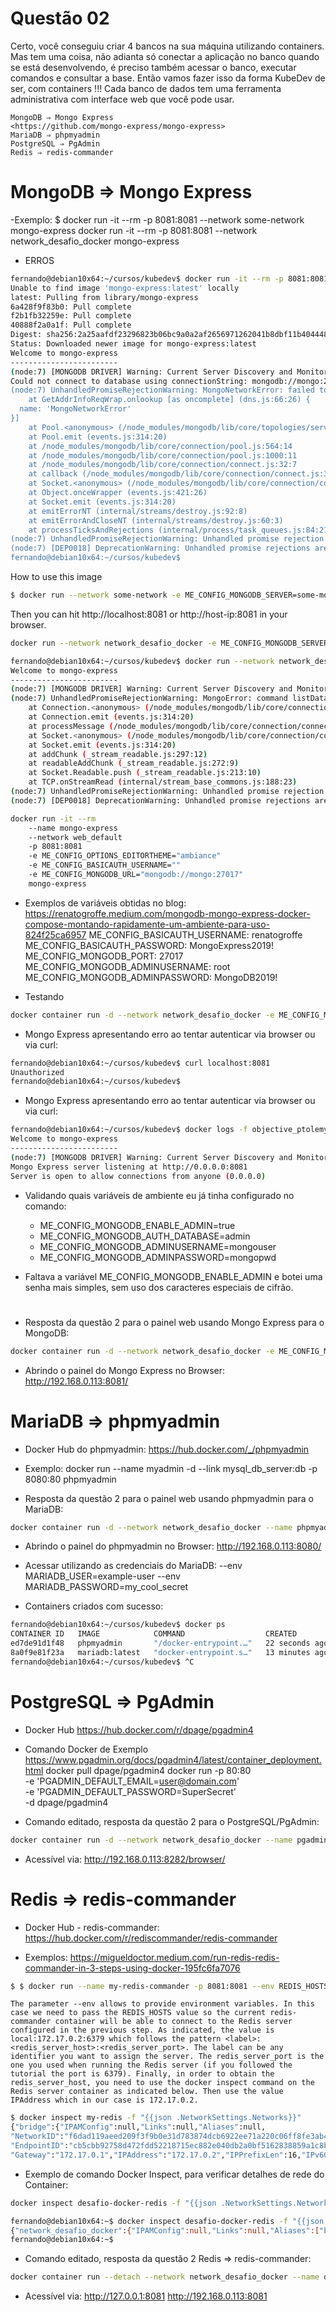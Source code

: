 
# #########################################################################################################################################
# Questão 02

Certo, você conseguiu criar 4 bancos na sua máquina utilizando containers. Mas tem uma coisa, não adianta só conectar a aplicação no banco quando se está
desenvolvendo, é preciso também acessar o banco, executar comandos e consultar a base. Então vamos fazer isso da forma KubeDev de ser, com containers !!! Cada banco
de dados tem uma ferramenta administrativa com interface web que você pode usar.
    
    MongoDB ⇒ Mongo Express
    <https://github.com/mongo-express/mongo-express>
    MariaDB ⇒ phpmyadmin
    PostgreSQL ⇒ PgAdmin
    Redis ⇒ redis-commander



# #########################################################################################################################################
# MongoDB ⇒ Mongo Express

-Exemplo:
    $ docker run -it --rm -p 8081:8081 --network some-network mongo-express
    docker run -it --rm -p 8081:8081 --network network_desafio_docker mongo-express

- ERROS
~~~bash
fernando@debian10x64:~/cursos/kubedev$ docker run -it --rm -p 8081:8081 --network network_desafio_docker mongo-express
Unable to find image 'mongo-express:latest' locally
latest: Pulling from library/mongo-express
6a428f9f83b0: Pull complete
f2b1fb32259e: Pull complete
40888f2a0a1f: Pull complete
Digest: sha256:2a25aafdf23296823b06bc9a0a2af2656971262041b8dbf11b40444804fdc104
Status: Downloaded newer image for mongo-express:latest
Welcome to mongo-express
------------------------
(node:7) [MONGODB DRIVER] Warning: Current Server Discovery and Monitoring engine is deprecated, and will be removed in a future version. To use the new Server Discover and Monitoring engine, pass option { useUnifiedTopology: true }
Could not connect to database using connectionString: mongodb://mongo:27017"
(node:7) UnhandledPromiseRejectionWarning: MongoNetworkError: failed to connect to server [mongo:27017] on first connect [Error: getaddrinfo ENOTFOUND mongo
    at GetAddrInfoReqWrap.onlookup [as oncomplete] (dns.js:66:26) {
  name: 'MongoNetworkError'
}]
    at Pool.<anonymous> (/node_modules/mongodb/lib/core/topologies/server.js:441:11)
    at Pool.emit (events.js:314:20)
    at /node_modules/mongodb/lib/core/connection/pool.js:564:14
    at /node_modules/mongodb/lib/core/connection/pool.js:1000:11
    at /node_modules/mongodb/lib/core/connection/connect.js:32:7
    at callback (/node_modules/mongodb/lib/core/connection/connect.js:300:5)
    at Socket.<anonymous> (/node_modules/mongodb/lib/core/connection/connect.js:330:7)
    at Object.onceWrapper (events.js:421:26)
    at Socket.emit (events.js:314:20)
    at emitErrorNT (internal/streams/destroy.js:92:8)
    at emitErrorAndCloseNT (internal/streams/destroy.js:60:3)
    at processTicksAndRejections (internal/process/task_queues.js:84:21)
(node:7) UnhandledPromiseRejectionWarning: Unhandled promise rejection. This error originated either by throwing inside of an async function without a catch block, or by rejecting a promise which was not handled with .catch(). To tered promise rejection, use the CLI flag `--unhandled-rejections=strict` (see https://nodejs.org/api/cli.html#cli_unhandled_rejections_mode). (rejection id: 1)
(node:7) [DEP0018] DeprecationWarning: Unhandled promise rejections are deprecated. In the future, promise rejections that are not handled will terminate the Node.js process with a non-zero exit code.
fernando@debian10x64:~/cursos/kubedev$ 
~~~


How to use this image
~~~bash
$ docker run --network some-network -e ME_CONFIG_MONGODB_SERVER=some-mongo -p 8081:8081 mongo-express
~~~
Then you can hit http://localhost:8081 or http://host-ip:8081 in your browser.

~~~bash
docker run --network network_desafio_docker -e ME_CONFIG_MONGODB_SERVER=mongodb -p 8081:8081 mongo-express
~~~

~~~bash
fernando@debian10x64:~/cursos/kubedev$ docker run --network network_desafio_docker -e ME_CONFIG_MONGODB_SERVER=mongodb -p 8081:8081 mongo-express
Welcome to mongo-express
------------------------
(node:7) [MONGODB DRIVER] Warning: Current Server Discovery and Monitoring engine is deprecated, and will be removed in a future version. To use the new Server Discover and Monitoring engine, pass option { useUnifiedTopology: true } to the MongoClient constructor.
(node:7) UnhandledPromiseRejectionWarning: MongoError: command listDatabases requires authentication
    at Connection.<anonymous> (/node_modules/mongodb/lib/core/connection/pool.js:453:61)
    at Connection.emit (events.js:314:20)
    at processMessage (/node_modules/mongodb/lib/core/connection/connection.js:456:10)
    at Socket.<anonymous> (/node_modules/mongodb/lib/core/connection/connection.js:625:15)
    at Socket.emit (events.js:314:20)
    at addChunk (_stream_readable.js:297:12)
    at readableAddChunk (_stream_readable.js:272:9)
    at Socket.Readable.push (_stream_readable.js:213:10)
    at TCP.onStreamRead (internal/stream_base_commons.js:188:23)
(node:7) UnhandledPromiseRejectionWarning: Unhandled promise rejection. This error originated either by throwing inside of an async function without a catch block, or by rejecting a promise which was not handled with .catch(). To terminate the node process on unhandled promise rejection, use the CLI flag `--unhandled-rejections=strict` (see https://nodejs.org/api/cli.html#cli_unhandled_rejections_mode). (rejection id: 1)
(node:7) [DEP0018] DeprecationWarning: Unhandled promise rejections are deprecated. In the future, promise rejections that are not handled will terminate the Node.js process with a non-zero exit code.
~~~


~~~bash
docker run -it --rm 
    --name mongo-express 
    --network web_default 
    -p 8081:8081 
    -e ME_CONFIG_OPTIONS_EDITORTHEME="ambiance" 
    -e ME_CONFIG_BASICAUTH_USERNAME="" 
    -e ME_CONFIG_MONGODB_URL="mongodb://mongo:27017" 
    mongo-express
~~~

- Exemplos de variáveis
obtidas no blog:
<https://renatogroffe.medium.com/mongodb-mongo-express-docker-compose-montando-rapidamente-um-ambiente-para-uso-824f25ca6957>
ME_CONFIG_BASICAUTH_USERNAME: renatogroffe
      ME_CONFIG_BASICAUTH_PASSWORD: MongoExpress2019!
      ME_CONFIG_MONGODB_PORT: 27017
      ME_CONFIG_MONGODB_ADMINUSERNAME: root
      ME_CONFIG_MONGODB_ADMINPASSWORD: MongoDB2019!

- Testando
~~~bash
docker container run -d --network network_desafio_docker -e ME_CONFIG_MONGODB_SERVER=mongodb -e ME_CONFIG_OPTIONS_EDITORTHEME="ambiance" -e ME_CONFIG_BASICAUTH_USERNAME="fernando" -e ME_CONFIG_BASICAUTH_PASSWORD=N4nduhelts$$$ -e ME_CONFIG_MONGODB_URL="mongodb://mongo:27017" -e ME_CONFIG_MONGODB_PORT=27017 -e ME_CONFIG_MONGODB_ADMINUSERNAME=mongouser -e ME_CONFIG_MONGODB_ADMINPASSWORD=mongopwd -p 8081:8081 mongo-express
~~~

- Mongo Express apresentando erro ao tentar autenticar via browser ou via curl:
~~~bash
fernando@debian10x64:~/cursos/kubedev$ curl localhost:8081
Unauthorized
fernando@debian10x64:~/cursos/kubedev$
~~~

- Mongo Express apresentando erro ao tentar autenticar via browser ou via curl:
~~~bash
fernando@debian10x64:~/cursos/kubedev$ docker logs -f objective_ptolemy
Welcome to mongo-express
------------------------
(node:7) [MONGODB DRIVER] Warning: Current Server Discovery and Monitoring engine is deprecated, and will be removed in a future version. To use the new Server Discover and Monitoring engine, pass option { useUnifiedTopology: true } to the MongoClient constructor.
Mongo Express server listening at http://0.0.0.0:8081
Server is open to allow connections from anyone (0.0.0.0)
~~~


- Validando quais variáveis de ambiente eu já tinha configurado no comando:
     - ME_CONFIG_MONGODB_ENABLE_ADMIN=true
     - ME_CONFIG_MONGODB_AUTH_DATABASE=admin
     - ME_CONFIG_MONGODB_ADMINUSERNAME=mongouser
     - ME_CONFIG_MONGODB_ADMINPASSWORD=mongopwd

- Faltava a variável ME_CONFIG_MONGODB_ENABLE_ADMIN e botei uma senha mais simples, sem uso dos caracteres especiais de cifrão.


# #######
- Resposta da questão 2 para o painel web usando Mongo Express para o MongoDB:
~~~bash
docker container run -d --network network_desafio_docker -e ME_CONFIG_MONGODB_SERVER=mongodb -e ME_CONFIG_OPTIONS_EDITORTHEME="ambiance" -e ME_CONFIG_BASICAUTH_USERNAME="fernando" -e ME_CONFIG_MONGODB_AUTH_DATABASE=admin -e ME_CONFIG_BASICAUTH_PASSWORD=senhaparaodesafio -e ME_CONFIG_MONGODB_URL="mongodb://mongo:27017" -e ME_CONFIG_MONGODB_PORT=27017 -e ME_CONFIG_MONGODB_ADMINUSERNAME=mongouser -e ME_CONFIG_MONGODB_ADMINPASSWORD=mongopwd -p 8081:8081 mongo-express
~~~

- Abrindo o painel do Mongo Express no Browser:
<http://192.168.0.113:8081/>





# #########################################################################################################################################
#    MariaDB ⇒ phpmyadmin

- Docker Hub do phpmyadmin:
<https://hub.docker.com/_/phpmyadmin>

- Exemplo:
 docker run --name myadmin -d --link mysql_db_server:db -p 8080:80 phpmyadmin

- Resposta da questão 2 para o painel web usando phpmyadmin para o MariaDB:
~~~bash
docker container run -d --network network_desafio_docker --name phpmyadmin-desafio-docker --link desafio-docker-mariadb:db -p 8080:80 phpmyadmin
~~~

- Abrindo o painel do phpmyadmin no Browser:
<http://192.168.0.113:8080/>

- Acessar utilizando as credenciais do MariaDB:
--env MARIADB_USER=example-user
--env MARIADB_PASSWORD=my_cool_secret

- Containers criados com sucesso:
~~~bash
fernando@debian10x64:~/cursos/kubedev$ docker ps
CONTAINER ID   IMAGE            COMMAND                  CREATED          STATUS          PORTS                                   NAMES
ed7de91d1f48   phpmyadmin       "/docker-entrypoint.…"   22 seconds ago   Up 17 seconds   0.0.0.0:8080->80/tcp, :::8080->80/tcp   phpmyadmin-desafio-docker
8a0f9e81f23a   mariadb:latest   "docker-entrypoint.s…"   13 minutes ago   Up 13 minutes   3306/tcp                                desafio-docker-mariadb
fernando@debian10x64:~/cursos/kubedev$ ^C
~~~





# #########################################################################################################################################
# PostgreSQL ⇒ PgAdmin

- Docker Hub
<https://hub.docker.com/r/dpage/pgadmin4>

- Comando Docker de Exemplo
<https://www.pgadmin.org/docs/pgadmin4/latest/container_deployment.html>
docker pull dpage/pgadmin4
docker run -p 80:80 \
    -e 'PGADMIN_DEFAULT_EMAIL=user@domain.com' \
    -e 'PGADMIN_DEFAULT_PASSWORD=SuperSecret' \
    -d dpage/pgadmin4


- Comando editado, resposta da questão 2 para o PostgreSQL/PgAdmin:
~~~bash
docker container run -d --network network_desafio_docker --name pgadmin4-desafio-docker --link desafio-docker-postgres -e 'PGADMIN_DEFAULT_EMAIL=fernandomj90@gmail.com' -e 'PGADMIN_DEFAULT_PASSWORD=SuperSecret' -p 8282:80 dpage/pgadmin4
~~~


- Acessível via:
<http://192.168.0.113:8282/browser/>




# #########################################################################################################################################
# Redis ⇒ redis-commander

- Docker Hub - redis-commander:
<https://hub.docker.com/r/rediscommander/redis-commander>

- Exemplos:
<https://migueldoctor.medium.com/run-redis-redis-commander-in-3-steps-using-docker-195fc6fa7076>
~~~bash
$ $ docker run --name my-redis-commander -p 8081:8081 --env REDIS_HOSTS=local:172.17.0.2:6379 --restart always -d rediscommander/redis-commander:latest
~~~

    The parameter --env allows to provide environment variables. In this case we need to pass the REDIS_HOSTS value so the current redis-commander container will be able to connect to the Redis server configured in the previous step. As indicated, the value is local:172.17.0.2:6379 which follows the pattern <label>:<redis_server_host>:<redis_server_port>. The label can be any identifier you want to assign the server. The redis_server_port is the one you used when running the Redis server (if you followed the tutorial the port is 6379). Finally, in order to obtain the redis_server_host, you need to use the docker inspect command on the Redis server container as indicated below. Then use the value IPAddress which in our case is 172.17.0.2.
~~~bash
$ docker inspect my-redis -f "{{json .NetworkSettings.Networks}}"
{"bridge":{"IPAMConfig":null,"Links":null,"Aliases":null,
"NetworkID":"f6dad119aeed209f3f9b0e31d783874dcb6922ee71a220c06ff8fe3ab4272422",
"EndpointID":"cb5cbb92758d472fdd52218715ec882e040db2a0bf5162838859a1c8b4e133a3",
"Gateway":"172.17.0.1","IPAddress":"172.17.0.2","IPPrefixLen":16,"IPv6Gateway":"","GlobalIPv6Address":"","GlobalIPv6PrefixLen":0,"MacAddress":"02:42:ac:11:00:02","DriverOpts":null}}
~~~

- Exemplo de comando Docker Inspect, para verificar detalhes de rede do Container:
~~~bash
docker inspect desafio-docker-redis -f "{{json .NetworkSettings.Networks}}"

fernando@debian10x64:~$ docker inspect desafio-docker-redis -f "{{json .NetworkSettings.Networks}}"
{"network_desafio_docker":{"IPAMConfig":null,"Links":null,"Aliases":["b6633e58c38a"],"NetworkID":"c282a992876531c1a0ac9e400c0dba3fd2716717f4b53a759993d92acb3db9a2","EndpointID":"bbabd7248b7eaf42624c96803e3477ed20207a6abc4f1bb5ad9e5f7f9839e595","Gateway":"172.18.0.1","IPAddress":"172.18.0.2","IPPrefixLen":16,"IPv6Gateway":"","GlobalIPv6Address":"","GlobalIPv6PrefixLen":0,"MacAddress":"02:42:ac:12:00:02","DriverOpts":null}}
fernando@debian10x64:~$
~~~

- Comando editado, resposta da questão 2 Redis ⇒ redis-commander:
~~~bash
docker container run --detach --network network_desafio_docker --name desafio-docker-redis-commander --env REDIS_HOSTS=local:desafio-docker-redis:6379 --restart always -p 8081:8081 -v volume_desafio_docker_redis:/data/db rediscommander/redis-commander
~~~

- Acessível via:
<http://127.0.0.1:8081>
<http://192.168.0.113:8081>
